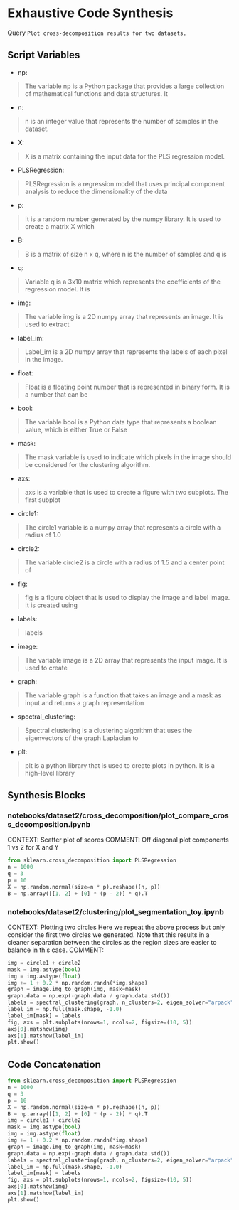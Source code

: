 # Exhaustive Code Synthesis
Query `Plot cross-decomposition results for two datasets.`
## Script Variables
- np:<br>
>The variable np is a Python package that provides a large collection of mathematical functions and data structures. It
- n:<br>
>n is an integer value that represents the number of samples in the dataset.
- X:<br>
>X is a matrix containing the input data for the PLS regression model.
- PLSRegression:<br>
>PLSRegression is a regression model that uses principal component analysis to reduce the dimensionality of the data
- p:<br>
>It is a random number generated by the numpy library. It is used to create a matrix X which
- B:<br>
>B is a matrix of size n x q, where n is the number of samples and q is
- q:<br>
>Variable q is a 3x10 matrix which represents the coefficients of the regression model. It is
- img:<br>
>The variable img is a 2D numpy array that represents an image. It is used to extract
- label_im:<br>
>Label_im is a 2D numpy array that represents the labels of each pixel in the image.
- float:<br>
>Float is a floating point number that is represented in binary form. It is a number that can be
- bool:<br>
>The variable bool is a Python data type that represents a boolean value, which is either True or False
- mask:<br>
>The mask variable is used to indicate which pixels in the image should be considered for the clustering algorithm.
- axs:<br>
>axs is a variable that is used to create a figure with two subplots. The first subplot
- circle1:<br>
>The circle1 variable is a numpy array that represents a circle with a radius of 1.0
- circle2:<br>
>The variable circle2 is a circle with a radius of 1.5 and a center point of
- fig:<br>
>fig is a figure object that is used to display the image and label image. It is created using
- labels:<br>
>labels
- image:<br>
>The variable image is a 2D array that represents the input image. It is used to create
- graph:<br>
>The variable graph is a function that takes an image and a mask as input and returns a graph representation
- spectral_clustering:<br>
>Spectral clustering is a clustering algorithm that uses the eigenvectors of the graph Laplacian to
- plt:<br>
>plt is a python library that is used to create plots in python. It is a high-level library
## Synthesis Blocks
### notebooks/dataset2/cross_decomposition/plot_compare_cross_decomposition.ipynb
CONTEXT:  Scatter plot of scores   COMMENT: Off diagonal plot components 1 vs 2 for X and Y
```python
from sklearn.cross_decomposition import PLSRegression
n = 1000
q = 3
p = 10
X = np.random.normal(size=n * p).reshape((n, p))
B = np.array([[1, 2] + [0] * (p - 2)] * q).T
```

### notebooks/dataset2/clustering/plot_segmentation_toy.ipynb
CONTEXT:  Plotting two circles Here we repeat the above process but only consider the first two circles we generated. Note that this results in a
cleaner separation between the circles as the region sizes are easier to balance in this case.   COMMENT:
```python
img = circle1 + circle2
mask = img.astype(bool)
img = img.astype(float)
img += 1 + 0.2 * np.random.randn(*img.shape)
graph = image.img_to_graph(img, mask=mask)
graph.data = np.exp(-graph.data / graph.data.std())
labels = spectral_clustering(graph, n_clusters=2, eigen_solver="arpack")
label_im = np.full(mask.shape, -1.0)
label_im[mask] = labels
fig, axs = plt.subplots(nrows=1, ncols=2, figsize=(10, 5))
axs[0].matshow(img)
axs[1].matshow(label_im)
plt.show()
```

## Code Concatenation
```python
from sklearn.cross_decomposition import PLSRegression
n = 1000
q = 3
p = 10
X = np.random.normal(size=n * p).reshape((n, p))
B = np.array([[1, 2] + [0] * (p - 2)] * q).T
img = circle1 + circle2
mask = img.astype(bool)
img = img.astype(float)
img += 1 + 0.2 * np.random.randn(*img.shape)
graph = image.img_to_graph(img, mask=mask)
graph.data = np.exp(-graph.data / graph.data.std())
labels = spectral_clustering(graph, n_clusters=2, eigen_solver="arpack")
label_im = np.full(mask.shape, -1.0)
label_im[mask] = labels
fig, axs = plt.subplots(nrows=1, ncols=2, figsize=(10, 5))
axs[0].matshow(img)
axs[1].matshow(label_im)
plt.show()
```
